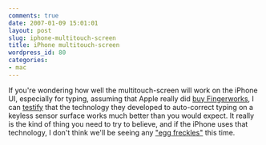 ```yaml
---
comments: true
date: 2007-01-09 15:01:01
layout: post
slug: iphone-multitouch-screen
title: iPhone multitouch-screen
wordpress_id: 80
categories:
- mac
---
```


If you're wondering how well the multitouch-screen will work on the iPhone UI, especially for typing, assuming that Apple really did [buy Fingerworks](http://fingerfans.dreamhosters.com/forum/viewtopic.php?t=223), I can [testify](http://michael-mccracken.net/blog/blosxom.pl/computers/meetFingerworksLP.html) that the technology they developed to auto-correct typing on a keyless sensor surface works much better than you would expect. It really is the kind of thing you need to try to believe, and if the iPhone uses that technology, I don't think we'll be seeing any ["egg freckles"](http://images.ucomics.com/comics/db/1993/db930827.gif) this time.
